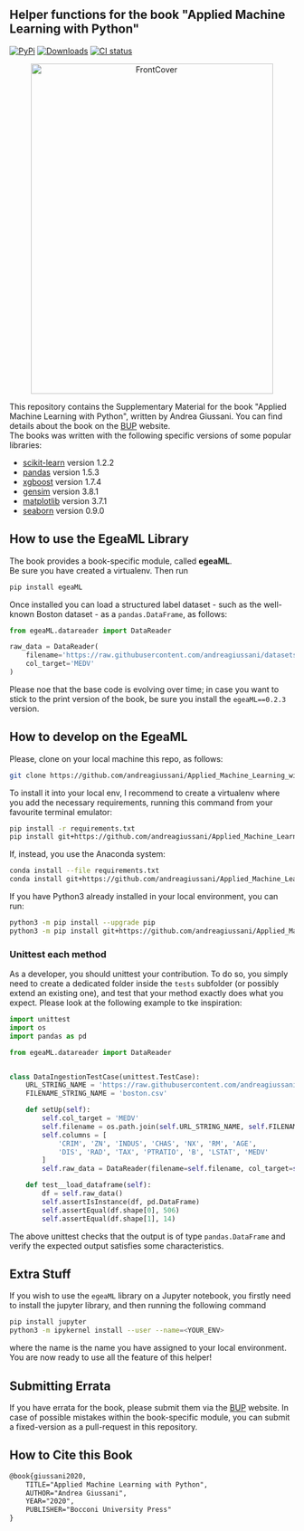 ## Helper functions for the book "Applied Machine Learning with Python"

[![PyPi](https://img.shields.io/pypi/v/egeaML.svg)](https://pypi.python.org/pypi/egeaML)
[![Downloads](https://static.pepy.tech/badge/egeaML)](https://pypi.python.org/pypi/egeaML)
[![CI status](https://github.com/andreagiussani/Applied_Machine_Learning_with_Python/workflows/CI/badge.svg)](https://github.com/andreagiussani/Applied_Machine_Learning_with_Python/actions?queryworkflow%3ACI+event%3Apush+branch%3Amain)

<p align="center">
  <img src="cover.jpg" width="428" height="584" title="FrontCover">
</p>


This repository contains the Supplementary Material for the book "Applied Machine Learning with Python", written by Andrea Giussani.
You can find details about the book on the [BUP](https://bup.egeaonline.it) website.  
The books was written with the following specific versions of some popular libraries:
- [scikit-learn](https://scikit-learn.org/stable/) version 1.2.2
- [pandas](https://pandas.pydata.org) version 1.5.3
- [xgboost](https://xgboost.readthedocs.io/en/latest/#) version 1.7.4
- [gensim](https://radimrehurek.com/gensim/) version 3.8.1
- [matplotlib](https://matplotlib.org) version 3.7.1
- [seaborn](https://seaborn.pydata.org) version 0.9.0

## How to use the EgeaML Library
The book provides a book-specific module, called **egeaML**. <br>
Be sure you have created a virtualenv. Then run 
```bash
pip install egeaML
```
Once installed you can load a structured label dataset - such as the well-known Boston dataset - 
as a `pandas.DataFrame`, as follows:

```python
from egeaML.datareader import DataReader

raw_data = DataReader(
    filename='https://raw.githubusercontent.com/andreagiussani/datasets/master/egeaML/boston.csv',
    col_target='MEDV'
)
```

Please noe that the base code is evolving over time; in case you want to stick to the print version of the book, 
be sure you install the `egeaML==0.2.3` version.

## How to develop on the EgeaML
Please, clone on your local machine this repo, as follows:
```bash
git clone https://github.com/andreagiussani/Applied_Machine_Learning_with_Python.git
```
To install it into your local env, I recommend to create a virtualenv where you add the necessary requirements, running this command from your favourite terminal emulator:
```bash
pip install -r requirements.txt
pip install git+https://github.com/andreagiussani/Applied_Machine_Learning_with_Python.git
```

If, instead, you use the Anaconda system:
```bash
conda install --file requirements.txt
conda install git+https://github.com/andreagiussani/Applied_Machine_Learning_with_Python.git
```
If you have Python3 already installed in your local environment, you can run:
```bash
python3 -m pip install --upgrade pip
python3 -m pip install git+https://github.com/andreagiussani/Applied_Machine_Learning_with_Python.git
```

### Unittest each method
As a developer, you should unittest your contribution.
To do so, you simply need to create a dedicated folder inside the `tests` subfolder (or possibly extend an existing one),
and test that your method exactly does what you expect. Please look at the following example to tke inspiration:

```python
import unittest
import os
import pandas as pd

from egeaML.datareader import DataReader


class DataIngestionTestCase(unittest.TestCase):
    URL_STRING_NAME = 'https://raw.githubusercontent.com/andreagiussani/datasets/master/egeaML'
    FILENAME_STRING_NAME = 'boston.csv'

    def setUp(self):
        self.col_target = 'MEDV'
        self.filename = os.path.join(self.URL_STRING_NAME, self.FILENAME_STRING_NAME)
        self.columns = [
            'CRIM', 'ZN', 'INDUS', 'CHAS', 'NX', 'RM', 'AGE',
            'DIS', 'RAD', 'TAX', 'PTRATIO', 'B', 'LSTAT', 'MEDV'
        ]
        self.raw_data = DataReader(filename=self.filename, col_target=self.col_target)

    def test__load_dataframe(self):
        df = self.raw_data()
        self.assertIsInstance(df, pd.DataFrame)
        self.assertEqual(df.shape[0], 506)
        self.assertEqual(df.shape[1], 14)
```
The above unittest checks that the output is of type `pandas.DataFrame` and 
verify the expected output satisfies some characteristics.

## Extra Stuff
If you wish to use the `egeaML` library on a Jupyter notebook, you firstly need to install the jupyter library,
and then running the following command
```bash
pip install jupyter
python3 -m ipykernel install --user --name=<YOUR_ENV>
```
where the name is the name you have assigned to your local environment. 
You are now ready to use all the feature of this helper!

## Submitting Errata
If you have errata for the book, please submit them via the [BUP](https://bup.egeaonline.it) website. In case of possible mistakes within the book-specific module, you can submit a fixed-version as a pull-request in this repository.

## How to Cite this Book

```tex
@book{giussani2020,
	TITLE="Applied Machine Learning with Python",
	AUTHOR="Andrea Giussani",
	YEAR="2020",
	PUBLISHER="Bocconi University Press"
}
```
